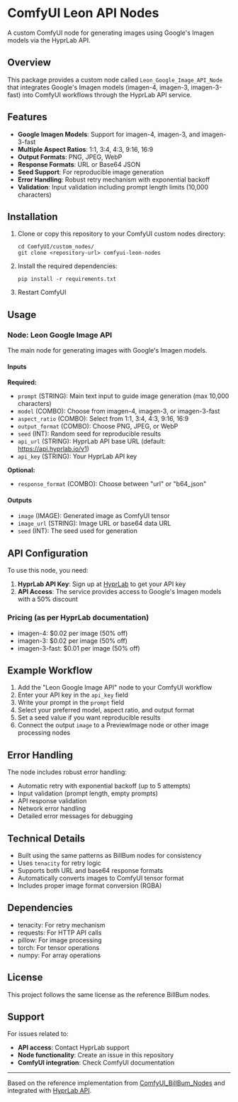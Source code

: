 # ComfyUI Leon API Nodes

A custom ComfyUI node for generating images using Google's Imagen models via the HyprLab API.

## Overview

This package provides a custom node called `Leon_Google_Image_API_Node` that integrates Google's Imagen models (imagen-4, imagen-3, imagen-3-fast) into ComfyUI workflows through the HyprLab API service.

## Features

- **Google Imagen Models**: Support for imagen-4, imagen-3, and imagen-3-fast
- **Multiple Aspect Ratios**: 1:1, 3:4, 4:3, 9:16, 16:9
- **Output Formats**: PNG, JPEG, WebP
- **Response Formats**: URL or Base64 JSON
- **Seed Support**: For reproducible image generation
- **Error Handling**: Robust retry mechanism with exponential backoff
- **Validation**: Input validation including prompt length limits (10,000 characters)

## Installation

1. Clone or copy this repository to your ComfyUI custom nodes directory:
   ```
   cd ComfyUI/custom_nodes/
   git clone <repository-url> comfyui-leon-nodes
   ```

2. Install the required dependencies:
   ```
   pip install -r requirements.txt
   ```

3. Restart ComfyUI

## Usage

### Node: Leon Google Image API

The main node for generating images with Google's Imagen models.

#### Inputs

**Required:**
- `prompt` (STRING): Main text input to guide image generation (max 10,000 characters)
- `model` (COMBO): Choose from imagen-4, imagen-3, or imagen-3-fast
- `aspect_ratio` (COMBO): Select from 1:1, 3:4, 4:3, 9:16, 16:9
- `output_format` (COMBO): Choose PNG, JPEG, or WebP
- `seed` (INT): Random seed for reproducible results
- `api_url` (STRING): HyprLab API base URL (default: https://api.hyprlab.io/v1)
- `api_key` (STRING): Your HyprLab API key

**Optional:**
- `response_format` (COMBO): Choose between "url" or "b64_json"

#### Outputs

- `image` (IMAGE): Generated image as ComfyUI tensor
- `image_url` (STRING): Image URL or base64 data URL
- `seed` (INT): The seed used for generation

## API Configuration

To use this node, you need:

1. **HyprLab API Key**: Sign up at [HyprLab](https://hyprlab.io) to get your API key
2. **API Access**: The service provides access to Google's Imagen models with a 50% discount

### Pricing (as per HyprLab documentation)
- imagen-4: $0.02 per image (50% off)
- imagen-3: $0.02 per image (50% off)  
- imagen-3-fast: $0.01 per image (50% off)

## Example Workflow

1. Add the "Leon Google Image API" node to your ComfyUI workflow
2. Enter your API key in the `api_key` field
3. Write your prompt in the `prompt` field
4. Select your preferred model, aspect ratio, and output format
5. Set a seed value if you want reproducible results
6. Connect the output `image` to a PreviewImage node or other image processing nodes

## Error Handling

The node includes robust error handling:
- Automatic retry with exponential backoff (up to 5 attempts)
- Input validation (prompt length, empty prompts)
- API response validation
- Network error handling
- Detailed error messages for debugging

## Technical Details

- Built using the same patterns as BillBum nodes for consistency
- Uses `tenacity` for retry logic
- Supports both URL and base64 response formats
- Automatically converts images to ComfyUI tensor format
- Includes proper image format conversion (RGBA)

## Dependencies

- tenacity: For retry mechanism
- requests: For HTTP API calls
- pillow: For image processing
- torch: For tensor operations
- numpy: For array operations

## License

This project follows the same license as the reference BillBum nodes.

## Support

For issues related to:
- **API access**: Contact HyprLab support
- **Node functionality**: Create an issue in this repository
- **ComfyUI integration**: Check ComfyUI documentation

---

Based on the reference implementation from [ComfyUI_BillBum_Nodes](https://github.com/AhBumm/ComfyUI_BillBum_Nodes) and integrated with [HyprLab API](https://docs.hyprlab.io/browse-models/model-list/google/image). 